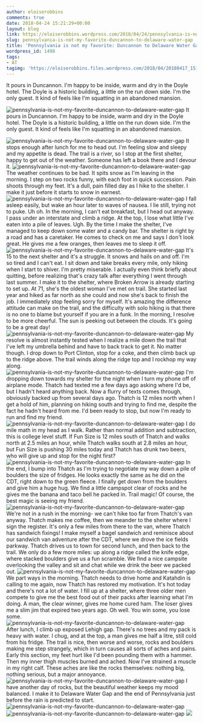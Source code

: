 ```yaml
---
author: eloiserobbins
comments: true
date: 2018-04-24 15:21:29+00:00
layout: blog
link: https://eloiserobbins.wordpress.com/2018/04/24/pennsylvania-is-not-my-favorite-duncannon-to-delaware-water-gap/
slug: pennsylvania-is-not-my-favorite-duncannon-to-delaware-water-gap
title: 'Pennsylvania is not my favorite: Duncannon to Delaware Water Gap.'
wordpress_id: 1498
tags:
- AT
tagimg: 'https://eloiserobbins.files.wordpress.com/2018/04/20180417_151228.jpg'
---
```


It pours in Duncannon. I'm happy to be inside, warm and dry in the Doyle hotel. The Doyle is a historic building, a little on the run down side. I'm the only guest. It kind of feels like I'm squatting in an abandoned mansion.


![pennsylvania-is-not-my-favorite-duncannon-to-delaware-water-gap](https://eloiserobbins.files.wordpress.com/2018/04/20180417_151228.jpg)
It pours in Duncannon. I'm happy to be inside, warm and dry in the Doyle hotel. The Doyle is a historic building, a little on the run down side. I'm the only guest. It kind of feels like I'm squatting in an abandoned mansion.

![pennsylvania-is-not-my-favorite-duncannon-to-delaware-water-gap](https://eloiserobbins.files.wordpress.com/2018/04/20180419_092056.jpg)
It stops enough after lunch for me to head out. I'm feeling slow and sleepy and my appetite is dead. The trail is a river, so I stop at the first shelter, happy to get out of the weather. Someone has left a book there and I devour it.
![pennsylvania-is-not-my-favorite-duncannon-to-delaware-water-gap](https://eloiserobbins.files.wordpress.com/2018/04/20180419_100137.jpg)
The weather continues to be bad. It spits snow as I'm leaving in the morning. I step on two rocks funny, with each foot in quick succession. Pain shoots through my feet. It's a dull, pain filled day as I hike to the shelter. I make it just before it starts to snow in earnest.
![pennsylvania-is-not-my-favorite-duncannon-to-delaware-water-gap](https://eloiserobbins.files.wordpress.com/2018/04/20180420_144450.jpg)
I fall asleep easily, but wake an hour later to waves of nausea. I lie still, trying not to puke. Uh oh. In the morning, I can't eat breakfast, but I head out anyway. I pass under an interstate and climb a ridge. At the top, I lose what little I've eaten into a pile of leaves. Ugh. By the time I make the shelter, I've managed to keep down some water and a candy bar. The shelter is right by a road and has a caretaker. He comes to check on me and says I don't look great. He gives me a few oranges, then leaves me to sleep it off.
![pennsylvania-is-not-my-favorite-duncannon-to-delaware-water-gap](https://eloiserobbins.files.wordpress.com/2018/04/20180420_150411.jpg)
It's 15 to the next shelter and it's a struggle. It snows and hails on and off. I'm so tired and I can't eat. I sit down and take breaks every mile, only hiking when I start to shiver. I'm pretty miserable. I actually even think briefly about quitting, before realizing that's crazy talk after everything I went through last summer. I make it to the shelter, where Broken Arrow is already starting to set up. At 71, she's the oldest woman I've met on trail. She started last year and hiked as far north as she could and now she's back to finish the job. I immediately stop feeling sorry for myself.
It's amazing the difference attitude can make on the trail, and the difficulty with solo hiking is that there is no one to blame but yourself if you are in a funk. In the morning, I resolve to be more cheerful. The sun is peeking out between the clouds. It's going to be a great day!
![pennsylvania-is-not-my-favorite-duncannon-to-delaware-water-gap](https://eloiserobbins.files.wordpress.com/2018/04/20180420_190421.jpg)
My resolve is almost instantly tested when I realize a mile down the trail that I've left my umbrella behind and have to back track to get it. No matter though. I drop down to Port Clinton, stop for a coke, and then climb back up to the ridge above. The trail winds along the ridge top and I rockhop my way along.
![pennsylvania-is-not-my-favorite-duncannon-to-delaware-water-gap](https://eloiserobbins.files.wordpress.com/2018/04/20180421_064910.jpg)
I'm dropping down towards my shelter for the night when I turn my phone off of airplane mode. Thatch had texted me a few days ago asking where I'd be, but I hadn't heard anything back. Now a flurry of texts comes through, obviously backed up from several days ago. Thatch is 12 miles north when I get a hold of him, planning on hiking south and trying to find me, despite the fact he hadn't heard from me. I'd been ready to stop, but now I'm ready to run and find my friend.
![pennsylvania-is-not-my-favorite-duncannon-to-delaware-water-gap](https://eloiserobbins.files.wordpress.com/2018/04/20180421_103154.jpg)
I do mile math in my head as I walk. Rather than normal addition and subtraction, this is college level stuff. If Fun Size is 12 miles south of Thatch and walks north at 2.5 miles an hour, while Thatch walks south at 2.8 miles an hour, but Fun Size is pushing 30 miles today and Thatch has drunk two beers, who will give up and stop for the night first?
![pennsylvania-is-not-my-favorite-duncannon-to-delaware-water-gap](https://eloiserobbins.files.wordpress.com/2018/04/20180421_103211.jpg)
In the end, I bump into Thatch as I'm trying to negotiate my way down a pile of boulders the size of fridges. He looks exactly the same as he did on the CDT, right down to the green fleece. I finally get down from the boulders and give him a huge hug. We find a little campspot clear of rocks and he gives me the banana and taco bell he packed in. Trail magic! Of course, the best magic is seeing my friend.
![pennsylvania-is-not-my-favorite-duncannon-to-delaware-water-gap](https://eloiserobbins.files.wordpress.com/2018/04/20180421_165024.jpg)
We're not in a rush in the morning- we can't hike too far from Thatch's van anyway. Thatch makes me coffee, then we meander to the shelter where I sign the register. It's only a few miles from there to the van, where Thatch has sandwich fixings! I make myself a bagel sandwich and reminisce about our sandwich van adventure after the CDT, where we drove the ice fields parkway. Thatch drives us to town for second lunch, and then back to the trail. We only do a few more miles: up along a ridge called the knife edge, where stacked boulders give us a fun scramble. We find a nice campsite overlooking the valley and sit and chat while we drink the beer we packed out.
![pennsylvania-is-not-my-favorite-duncannon-to-delaware-water-gap](https://eloiserobbins.files.wordpress.com/2018/04/20180421_170049.jpg)
We part ways in the morning. Thatch needs to drive home and Katahdin is calling to me again, now Thatch has restored my motivation. It's hot today and there's not a lot of water. I fill up at a shelter, where three older men compete to give me the best food out of their packs after learning what I'm doing. A man, the clear winner, gives me home cured ham. The loser gives me a slim jim that expired two years ago. Oh well. You win some, you lose some.
![pennsylvania-is-not-my-favorite-duncannon-to-delaware-water-gap](https://eloiserobbins.files.wordpress.com/2018/04/20180422_080301.jpg)
After lunch, I climb up exposed Lehigh gap. There's no trees and my pack is heavy with water. I chug, and at the top, a man gives me half a litre, still cold from his fridge. The trail is nice, then worse and worse, rocks and boulders making me step strangely, which in turn causes all sorts of aches and pains. Early this section, my feet hurt like I'd been pounding them with a hammer. Then my inner thigh muscles burned and ached. Now I've strained a muscle in my right calf. These aches are like the rocks themselves: nothing big, nothing serious, but a major annoyance. 
![pennsylvania-is-not-my-favorite-duncannon-to-delaware-water-gap](https://eloiserobbins.files.wordpress.com/2018/04/20180422_140348.jpg)
I have another day of rocks, but the beautiful weather keeps my mood balanced. I make it to Delaware Water Gap and the end of Pennsylvania just before the rain is predicted to start.
![pennsylvania-is-not-my-favorite-duncannon-to-delaware-water-gap](https://eloiserobbins.files.wordpress.com/2018/04/20180422_163400.jpg)
![pennsylvania-is-not-my-favorite-duncannon-to-delaware-water-gap](https://eloiserobbins.files.wordpress.com/2018/04/20180423_161121.jpg)
![](/data/user/0/org.wordpress.android/cache/20180423_1620581006713591.jpg)
